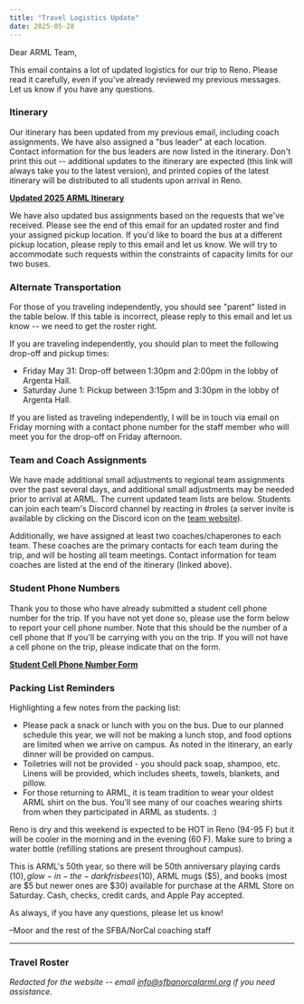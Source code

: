 ```yaml
---
title: "Travel Logistics Update"
date: 2025-05-28
---
```


Dear ARML Team,

This email contains a lot of updated logistics for our trip to Reno.  Please
read it carefully, even if you've already reviewed my previous messages. Let us
know if you have any questions.

### Itinerary

Our itinerary has been updated from my previous email, including coach
assignments. We have also assigned a "bus leader" at each location. Contact
information for the bus leaders are now listed in the itinerary. Don't print
this out -- additional updates to the itinerary are expected (this link will
always take you to the latest version), and printed copies of the latest
itinerary will be distributed to all students upon arrival in Reno.

[**Updated 2025 ARML Itinerary**](https://drive.google.com/file/d/1bgCL6ZY-gL0DPXI5GkXCnleaYOG9eMIm/view?usp=sharing)

We have also updated bus assignments based on the requests that we've received. 
Please see the end of this email for an updated roster and find your assigned
pickup location. If you'd like to board the bus at a different pickup location,
please reply to this email and let us know. We will try to accommodate such
requests within the constraints of capacity limits for our two buses.

### Alternate Transportation

For those of you traveling independently, you should see "parent" listed in the
table below. If this table is incorrect, please reply to this email and let us
know -- we need to get the roster right.

If you are traveling independently, you should plan to meet the following
drop-off and pickup times: 
- Friday May 31: Drop-off between 1:30pm and 2:00pm in the lobby of Argenta
  Hall.
- Saturday June 1: Pickup between 3:15pm and 3:30pm in the lobby of Argenta
  Hall.

If you are listed as traveling independently, I will be in touch via email on
Friday morning with a contact phone number for the staff member who will meet
you for the drop-off on Friday afternoon.

### Team and Coach Assignments

We have made additional small adjustments to regional team assignments over the
past several days, and additional small adjustments may be needed prior to
arrival at ARML. The current updated team lists are below. Students can join
each team's Discord channel by reacting in #roles (a server invite is available
by clicking on the Discord icon on the [team website](/)). 

Additionally, we have assigned at least two coaches/chaperones to each team.
These coaches are the primary contacts for each team during the trip, and will
be hosting all team meetings.  Contact information for team coaches are listed
at the end of the itinerary (linked above).

### Student Phone Numbers

Thank you to those who have already submitted a student cell phone number for
the trip. If you have not yet done so, please use the form below to report your
cell phone number. Note that this should be the number of a cell phone that
If you'll be carrying with you on the trip. If you will not have a cell phone on
the trip, please indicate that on the form.

[**Student Cell Phone Number Form**](https://forms.gle/a5sMBWxExHr4fAjD8)

### Packing List Reminders

Highlighting a few notes from the packing list:
- Please pack a snack or lunch with you on the bus. Due to our planned schedule
  this year, we will not be making a lunch stop, and food options are limited
  when we arrive on campus. As noted in the itinerary, an early dinner will be
  provided on campus.
- Toiletries will not be provided - you should pack soap, shampoo, etc. Linens
  will be provided, which includes sheets, towels, blankets, and pillow.
- For those returning to ARML, it is team tradition to wear your oldest ARML
  shirt on the bus. You'll see many of our coaches wearing shirts from when they
  participated in ARML as students. :)

Reno is dry and this weekend is expected to be HOT in Reno (94-95 F) but it will be cooler in the morning and in the evening (60 F). Make sure to bring a water bottle (refilling stations are present throughout campus).

This is ARML's 50th year, so there will be 50th anniversary playing cards ($10), glow-in-the-dark frisbees ($10), ARML mugs ($5), and books (most are $5 but newer ones are $30) available for purchase at the ARML Store on Saturday. Cash, checks, credit cards, and Apple Pay accepted.

As always, if you have any questions, please let us know!

–Moor and the rest of the SFBA/NorCal coaching staff

---

### Travel Roster

*Redacted for the website -- email info@sfbanorcalarml.org if you need
assistance.*
